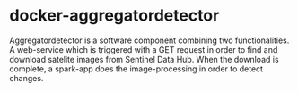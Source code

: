 # docker-aggregatordetector

Aggregatordetector is a software component combining two functionalities. A web-service which is triggered with a GET request in order to find and download satelite images from Sentinel Data Hub. When the download is complete, a spark-app does the image-processing in order to detect changes.
